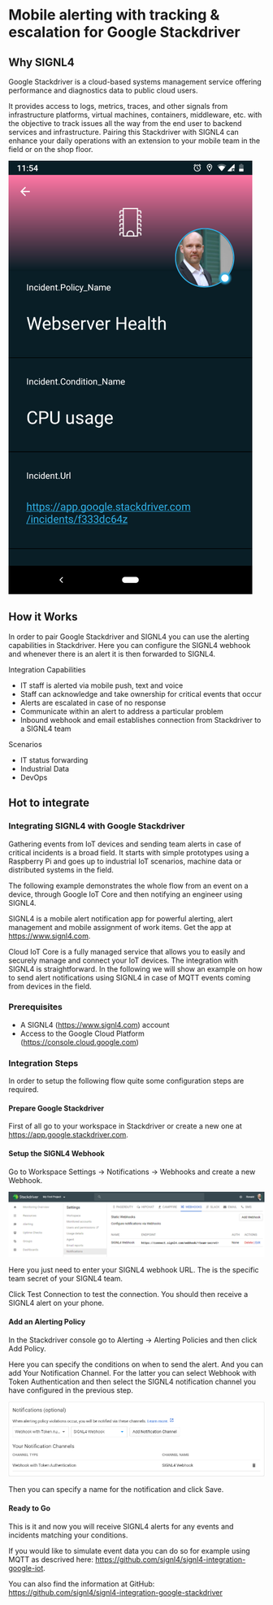 # Mobile alerting with tracking & escalation for Google Stackdriver
 
## Why SIGNL4
 
Google Stackdriver is a cloud-based systems management service offering performance and diagnostics data to public cloud users. 

It provides access to logs, metrics, traces, and other signals from infrastructure platforms, virtual machines, containers, middleware, etc. with the objective to track issues all the way from the end user to backend services and infrastructure. Pairing this Stackdriver with SIGNL4 can enhance your daily operations with an extension to your mobile team in the field or on the shop floor.
 
![SIGNL4 Alert](google-stackdriver-signl4.png)

## How it Works
 
In order to pair Google Stackdriver and SIGNL4 you can use the alerting capabilities in Stackdriver. Here you can configure the SIGNL4 webhook and whenever there is an alert it is then forwarded to SIGNL4.


Integration Capabilities
- IT staff is alerted via mobile push, text and voice
- Staff can acknowledge and take ownership for critical events that occur
- Alerts are escalated in case of no response
- Communicate within an alert to address a particular problem
- Inbound webhook and email establishes connection from Stackdriver to a SIGNL4 team
 
Scenarios
- IT status forwarding
- Industrial Data
- DevOps
 
## Hot to integrate
 
### Integrating SIGNL4 with Google Stackdriver
 
Gathering events from IoT devices and sending team alerts in case of critical incidents is a broad field. It starts with simple prototypes using a Raspberry Pi and goes up to industrial IoT scenarios, machine data or distributed systems in the field.
 
The following example demonstrates the whole flow from an event on a device, through Google IoT Core and then notifying an engineer using SIGNL4.

SIGNL4 is a mobile alert notification app for powerful alerting, alert management and mobile assignment of work items. Get the app at https://www.signl4.com.

Cloud IoT Core is a fully managed service that allows you to easily and securely manage and connect your IoT devices. The integration with SIGNL4 is straightforward. In the following we will show an example on how to send alert notifications using SIGNL4 in case of MQTT events coming from devices in the field.

### Prerequisites
- A SIGNL4 (https://www.signl4.com) account
- Access to the Google Cloud Platform (https://console.cloud.google.com)

### Integration Steps

In order to setup the following flow quite some configuration steps are required.

#### Prepare Google Stackdriver

First of all go to your workspace in Stackdriver or create a new one at https://app.google.stackdriver.com.

#### Setup the SIGNL4 Webhook

Go to Workspace Settings -> Notifications -> Webhooks and create a new Webhook.

![Webhook](google-stackdriver-webhook.png)

Here you just need to enter your SIGNL4 webhook URL. The <team-secret> is the specific team secret of your SIGNL4 team.

Click Test Connection to test the connection. You should then receive a SIGNL4 alert on your phone.

#### Add an Alerting Policy

In the Stackdriver console go to Alerting -> Alerting Policies and then click Add Policy.

Here you can specify the conditions on when to send the alert. And you can add Your Notification Channel. For the latter you can select Webhook with Token Authentication and then select the SIGNL4 notification channel you have configured in the previous step.

![Notification](google-stackdriver-notification.png)

Then you can specify a name for the notification and click Save.

#### Ready to Go

This is it and now you will receive SIGNL4 alerts for any events and incidents matching your conditions.

If you would like to simulate event data you can do so for example using MQTT as descrived here: https://github.com/signl4/signl4-integration-google-iot.

You can also find the information at GitHub:
https://github.com/signl4/signl4-integration-google-stackdriver
